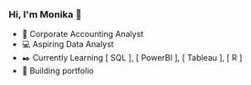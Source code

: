 ### Hi, I'm Monika 👋


- 💼 Corporate Accounting Analyst
- 💻 Aspiring Data Analyst
- ✒️ Currently Learning [ SQL ], [ PowerBI ], [ Tableau ], [ R ]
- 🌱 Building portfolio
